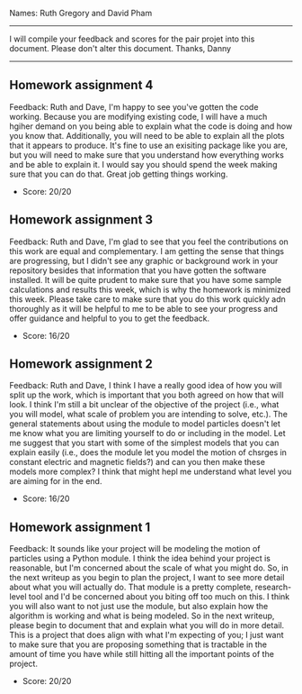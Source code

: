 Names: Ruth Gregory and David Pham

------

I will compile your feedback and scores for the pair projet into this document. Please don't alter this document.
Thanks, Danny

------

## Homework assignment 4

Feedback: Ruth and Dave, I'm happy to see you've gotten the code working. Because you are modifying existing code, I will have a much hgiher demand on you being able to explain what the code is doing and how you know that. Additionally, you will need to be able to explain all the plots that it appears to produce. It's fine to use an exisiting package like you are, but you will need to make sure that you understand how everything works and be able to explain it. I would say you should spend the week making sure that you can do that. Great job getting things working.

* Score: 20/20

## Homework assignment 3

Feedback: Ruth and Dave, I'm glad to see that you feel the contributions on this work are equal and complementary. I am getting the sense that things are progressing, but I didn't see any graphic or background work in your repository besides that information that you have gotten the software installed. It will be quite prudent to make sure that you have some sample calculations and results this week, which is why the homework is minimized this week. Please take care to make sure that you do this work quickly adn thoroughly as it will be helpful to me to be able to see your progress and offer guidance and helpful to you to get the feedback.

* Score: 16/20

## Homework assignment 2

Feedback: Ruth and Dave, I think I have a really good idea of how you will split up the work, which is important that you both agreed on how that will look. I think I'm still a bit unclear of the objective of the project (i.e., what you will model, what scale of problem you are intending to solve, etc.). The general statements about using the module to model particles doesn't let me know what you are limiting yourself to do or including in the model. Let me suggest that you start with some of the simplest models that you can explain easily (i.e., does the module let you model the motion of chsrges in constant electric and magnetic fields?) and can you then make these models more complex? I think that might hepl me understand what level you are aiming for in the end.

* Score: 16/20


## Homework assignment 1

Feedback: It sounds like your project will be modeling the motion of particles using a Python module. I think the idea behind your project is reasonable, but I'm concerned about the scale of what you might do. So, in the next writeup as you begin to plan the project, I want to see more detail about what you will actually do. That module is a pretty complete, research-level tool and I'd be concerned about you biting off too much on this. I think you will also want to not just use the module, but also explain how the algorithm is working and what is being modeled. So in the next writeup, please begin to document that and explain what you will do in more detail. This is a project that does align with what I'm expecting of you; I just want to make sure that you are proposing something that is tractable in the amount of time you have while still hitting all the important points of the project.

* Score: 20/20
